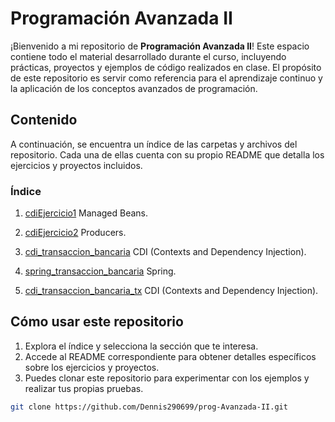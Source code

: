 # Programación Avanzada II

¡Bienvenido a mi repositorio de **Programación Avanzada II**! Este espacio contiene todo el material desarrollado durante el curso, incluyendo prácticas, proyectos y ejemplos de código realizados en clase. El propósito de este repositorio es servir como referencia para el aprendizaje continuo y la aplicación de los conceptos avanzados de programación.

## Contenido

A continuación, se encuentra un índice de las carpetas y archivos del repositorio. Cada una de ellas cuenta con su propio README que detalla los ejercicios y proyectos incluidos.

### Índice
1. [cdiEjercicio1](./cdiEjemplo1) Managed Beans.

2. [cdiEjercicio2](./cdiEjemplo2) Producers.

3. [cdi_transaccion_bancaria](./cdi_transaccion_bancaria) CDI (Contexts and Dependency Injection).

4. [spring_transaccion_bancaria](./spring_transaccion_bancaria) Spring.

5. [cdi_transaccion_bancaria_tx](./cdi_transaccion_bancaria_tx) CDI (Contexts and Dependency Injection).

## Cómo usar este repositorio

1. Explora el índice y selecciona la sección que te interesa.
2. Accede al README correspondiente para obtener detalles específicos sobre los ejercicios y proyectos.
3. Puedes clonar este repositorio para experimentar con los ejemplos y realizar tus propias pruebas.

```bash
git clone https://github.com/Dennis290699/prog-Avanzada-II.git
```
